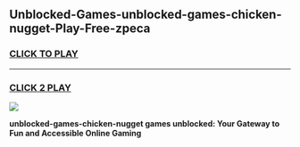 
## Unblocked-Games-unblocked-games-chicken-nugget-Play-Free-zpeca
<h3>
<a href="https://premium76.site?title=unblocked-games-chicken-nugget&ref=15A">CLICK TO PLAY</a></h3>
<hr>

<h3>
<a href="https://premium76.site?title=unblocked-games-chicken-nugget&ref=15A">CLICK 2 PLAY</a>
  
</h3>

<a href="https://premium76.site?title=unblocked-games-chicken-nugget&ref=15A"><img src="https://clearcache.store/games.png"></a>


**unblocked-games-chicken-nugget games unblocked: Your Gateway to Fun and Accessible Online Gaming**
